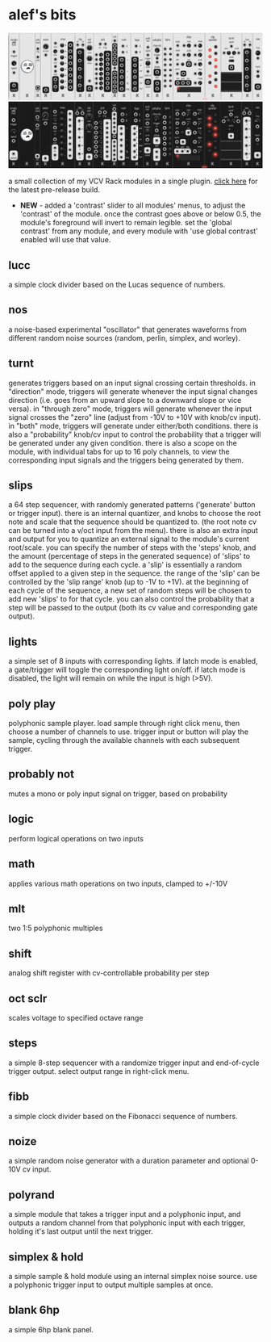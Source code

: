 # alef's bits

![light screenshot](/bits-light.png "plugin screenshot (light)")
![dark screenshot](/bits-dark.png "plugin screenshot (dark)")

a small collection of my VCV Rack modules in a single plugin. [click here](https://github.com/alefnull/alefsbits/releases) for the latest pre-release build.

- **NEW** - added a 'contrast' slider to all modules' menus, to adjust the 'contrast' of the module. once the contrast goes above or below 0.5, the module's foreground will invert to remain legible. set the 'global contrast' from any module, and every module with 'use global contrast' enabled will use that value.

## lucc

a simple clock divider based on the Lucas sequence of numbers.

## nos

a noise-based experimental "oscillator" that generates waveforms from different random noise sources (random, perlin, simplex, and worley).

## turnt

generates triggers based on an input signal crossing certain thresholds. in "direction" mode, triggers will generate whenever the input signal changes direction (i.e. goes from an upward slope to a downward slope or vice versa). in "through zero" mode, triggers will generate whenever the input signal crosses the "zero" line (adjust from -10V to +10V with knob/cv input). in "both" mode, triggers will generate under either/both conditions. there is also a "probability" knob/cv input to control the probability that a trigger will be generated under any given condition. there is also a scope on the module, with individual tabs for up to 16 poly channels, to view the corresponding input signals and the triggers being generated by them.

## slips

a 64 step sequencer, with randomly generated patterns ('generate' button or trigger input). there is an internal quantizer, and knobs to choose the root note and scale that the sequence should be quantized to. (the root note cv can be turned into a v/oct input from the menu). there is also an extra input and output for you to quantize an external signal to the module's current root/scale. you can specify the number of steps with the 'steps' knob, and the amount (percentage of steps in the generated sequence) of 'slips' to add to the sequence during each cycle. a 'slip' is essentially a random offset applied to a given step in the sequence. the range of the 'slip' can be controlled by the 'slip range' knob (up to -1V to +1V). at the beginning of each cycle of the sequence, a new set of random steps will be chosen to add new 'slips' to for that cycle. you can also control the probability that a step will be passed to the output (both its cv value and corresponding gate output).

## lights

a simple set of 8 inputs with corresponding lights. if latch mode is enabled, a gate/trigger will toggle the corresponding light on/off. if latch mode is disabled, the light will remain on while the input is high (>5V).

## poly play

polyphonic sample player. load sample through right click menu, then choose a number of channels to use. trigger input or button will play the sample, cycling through the available channels with each subsequent trigger.

## probably not

mutes a mono or poly input signal on trigger, based on probability

## logic

perform logical operations on two inputs

## math

applies various math operations on two inputs, clamped to +/-10V

## mlt

two 1:5 polyphonic multiples

## shift

analog shift register with cv-controllable probability per step

## oct sclr

scales voltage to specified octave range

## steps

a simple 8-step sequencer with a randomize trigger input and end-of-cycle trigger output. select output range in right-click menu.

## fibb

a simple clock divider based on the Fibonacci sequence of numbers.

## noize

a simple random noise generator with a duration parameter and optional 0-10V cv input.

## polyrand

a simple module that takes a trigger input and a polyphonic input, and outputs a random channel from that polyphonic input with each trigger, holding it's last output until the next trigger.

## simplex & hold

a simple sample & hold module using an internal simplex noise source. use a polyphonic trigger input to output multiple samples at once.

## blank 6hp

a simple 6hp blank panel.
